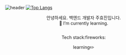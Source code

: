 ![header](https://capsule-render.vercel.app/api?type=soft&color=gradient&height=160&section=header&text=MEMOZ00%20Github&fontColor=#fff&fontSize=60&fontAlign=50)
[![Top Langs](https://github-readme-stats.vercel.app/api/top-langs/?username=MEMOZ00&langs_count=8)](https://github.com/MEMOZ00/github-readme-stats)

<div align=center>
  안녕하세요. 백엔드 개발자 주효진입니다.<br>
  🌱 I’m currently learning.
  <h2></h2>
  Tech stack:fireworks:
  
  learning:pencil2:
  
</div>

<!--
**MEMOZ00/MEMOZ00** is a ✨ _special_ ✨ repository because its `README.md` (this file) appears on your GitHub profile.

Here are some ideas to get you started:

- 🔭 I’m currently working on ...
- 🌱 I’m currently learning ...
- 👯 I’m looking to collaborate on ...
- 🤔 I’m looking for help with ...
- 💬 Ask me about ...
- 📫 How to reach me: ...
- 😄 Pronouns: ...
- ⚡ Fun fact: ...
-->
